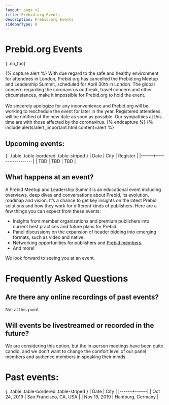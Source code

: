 ```yaml
---
layout: page_v2
title: Prebid.org Events
description: Prebid.org Events
sidebarType: 0
---
```


# Prebid.org Events
{:.no_toc}

{% capture alert %}
With due regard to the safe and healthy environment for attendees in London, Prebid.org has cancelled the Prebid.org Meetup and Leadership Summit, scheduled for April 30th in London.  The global concern regarding the coronavirus outbreak, travel concern and other circumstances, make it impossible for Prebid.org to hold the event.
<br/><br/>
We sincerely apologize for any inconvenience and Prebid.org will be working to reschedule the event for later in the year. Registered attendees will be notified of the new date as soon as possible.  Our sympathies at this time are with those affected by the coronavirus.
{% endcapture %}
{% include alerts/alert_important.html content=alert %}

## Upcoming events:

{: .table .table-bordered .table-striped }
| Date | City | Register |
|------+------+----------|
| TBD | TBD | TBD |

## What happens at an event?

A Prebid Meetup and Leadership Summit is an educational event including
overviews, deep dives and conversations about Prebid, its evolution, roadmap
and vision. It’s a chance to get key insights on the latest Prebid
solutions and how they work for different kinds of publishers. Here are
a few things you can expect from these events:

- Insights from member organizations and premium publishers into current best practices and future plans for Prebid.
- Panel discussions on the expansion of header bidding into emerging formats, such as video and native.
- Networking opportunities for publishers and [Prebid members](/partners/partners.html).
- And more!

We look forward to seeing you at an event.


# Frequently Asked Questions

## Are there any online recordings of past events?

Not at this point.

## Will events be livestreamed or recorded in the future?

We are considering this option, but the in-person meetings have been quite
candid, and we don't want to change the comfort level of our panel members and
audience members in speaking their minds.

# Past events:

{: .table .table-bordered .table-striped }
| Date | City |
|------+------|
| Oct 24, 2019 | San Francisco, CA, USA |
| Nov 19, 2019 | Hamburg, Germany |
